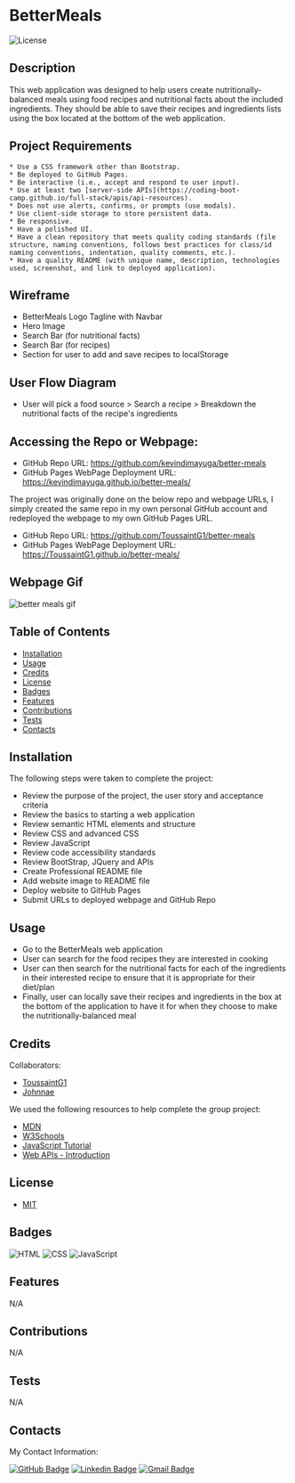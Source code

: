 # BetterMeals

![License](https://img.shields.io/badge/license-MIT-blue)

## Description

This web application was designed to help users create nutritionally-balanced meals using food recipes and nutritional facts about the included ingredients. They should be able to save their recipes and ingredients lists using the box located at the bottom of the web application.

## Project Requirements

```
* Use a CSS framework other than Bootstrap.
* Be deployed to GitHub Pages.
* Be interactive (i.e., accept and respond to user input).
* Use at least two [server-side APIs](https://coding-boot-camp.github.io/full-stack/apis/api-resources).
* Does not use alerts, confirms, or prompts (use modals).
* Use client-side storage to store persistent data.
* Be responsive.
* Have a polished UI.
* Have a clean repository that meets quality coding standards (file structure, naming conventions, follows best practices for class/id naming conventions, indentation, quality comments, etc.).
* Have a quality README (with unique name, description, technologies used, screenshot, and link to deployed application).
```

## Wireframe

- BetterMeals Logo Tagline with Navbar
- Hero Image
- Search Bar (for nutritional facts)
- Search Bar (for recipes)
- Section for user to add and save recipes to localStorage

## User Flow Diagram

- User will pick a food source > Search a recipe > Breakdown the nutritional facts of the recipe's ingredients

## Accessing the Repo or Webpage:

- GitHub Repo URL: https://github.com/kevindimayuga/better-meals
- GitHub Pages WebPage Deployment URL: https://kevindimayuga.github.io/better-meals/

The project was originally done on the below repo and webpage URLs, I simply created the same repo in my own personal GitHub account and redeployed the webpage to my own GitHub Pages URL.
- GitHub Repo URL: https://github.com/ToussaintG1/better-meals
- GitHub Pages WebPage Deployment URL: https://ToussaintG1.github.io/better-meals/

## Webpage Gif

![better meals gif](./images/kevindimayuga.github.io_better-meals-gif.gif)

## Table of Contents

- [Installation](#installation)
- [Usage](#usage)
- [Credits](#credits)
- [License](#license)
- [Badges](#badges)
- [Features](#features)
- [Contributions](#contributions)
- [Tests](#tests)
- [Contacts](#contacts)

## Installation

The following steps were taken to complete the project:
- Review the purpose of the project, the user story and acceptance criteria
- Review the basics to starting a web application
- Review semantic HTML elements and structure
- Review CSS and advanced CSS
- Review JavaScript
- Review code accessibility standards
- Review BootStrap, JQuery and APIs
- Create Professional README file
- Add website image to README file
- Deploy website to GitHub Pages
- Submit URLs to deployed webpage and GitHub Repo

## Usage

- Go to the BetterMeals web application
- User can search for the food recipes they are interested in cooking
- User can then search for the nutritional facts for each of the ingredients in their interested recipe to ensure that it is appropriate for their diet/plan
- Finally, user can locally save their recipes and ingredients in the box at the bottom of the application to have it for when they choose to make the nutritionally-balanced meal

## Credits

Collaborators:
- [ToussaintG1](https://github.com/ToussaintG1)
- [Johnnae](https://github.com/Johnnae)

We used the following resources to help complete the group project:

- [MDN](https://developer.mozilla.org/en-US/)
- [W3Schools](https://www.w3schools.com/)
- [JavaScript Tutorial](https://www.w3schools.com/js/)
- [Web APIs - Introduction](https://www.w3schools.com/js/js_api_intro.asp)

## License

- [MIT](https://opensource.org/license/mit/)

## Badges

![HTML](https://img.shields.io/badge/html-%23323330.svg?style=for-the-badge&logo=html5&logoColor=%23E34F26)
![CSS](https://img.shields.io/badge/css-%23323330.svg?style=for-the-badge&logo=css3&logoColor=%231572B6)
![JavaScript](https://img.shields.io/badge/javascript-%23323330.svg?style=for-the-badge&logo=javascript&logoColor=%23F7DF1E)

## Features

N/A

## Contributions

N/A

## Tests

N/A

## Contacts

My Contact Information: <p>
[![GitHub Badge](https://img.shields.io/badge/GitHub-181717?style=for-the-badge&logo=github&logoColor=white)](https://github.com/kevindimayuga)
[![Linkedin Badge](https://img.shields.io/badge/-LinkedIn-0e76a8?style=for-the-badge&logo=Linkedin&logoColor=white)](https://www.linkedin.com/in/kevindimayuga/)
[![Gmail Badge](https://img.shields.io/badge/Gmail-D14836?style=for-the-badge&logo=gmail&logoColor=white)](mailto:k.dimayuga22@gmail.com) </p>